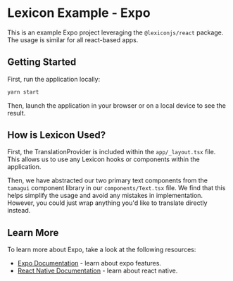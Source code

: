 # Lexicon Example - Expo

This is an example Expo project leveraging the `@lexiconjs/react` package. The usage is similar for all react-based apps.

## Getting Started

First, run the application locally:

```bash
yarn start
```

Then, launch the application in your browser or on a local device to see the result.

## How is Lexicon Used?

First, the TranslationProvider is included within the `app/_layout.tsx` file. This allows us to use any Lexicon hooks or components within the application.

Then, we have abstracted our two primary text components from the `tamagui` component library in our `components/Text.tsx` file. We find that this helps simplify the usage and avoid any mistakes in implementation. However, you could just wrap anything you'd like to translate directly instead.

## Learn More

To learn more about Expo, take a look at the following resources:

- [Expo Documentation](https://docs.expo.dev/) - learn about expo features.
- [React Native Documentation](https://reactnative.dev/docs/getting-started) - learn about react native.
